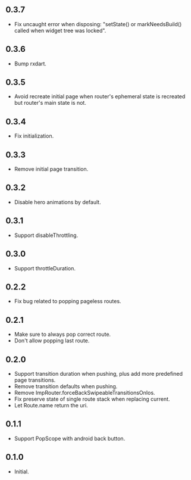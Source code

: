 ## 0.3.7

* Fix uncaught error when disposing: "setState() or markNeedsBuild() called when widget tree was locked".

## 0.3.6

* Bump rxdart.

## 0.3.5

* Avoid recreate initial page when router's ephemeral state is recreated but router's main state is not.

## 0.3.4

* Fix initialization.

## 0.3.3

* Remove initial page transition.

## 0.3.2

* Disable hero animations by default.

## 0.3.1

* Support disableThrottling.

## 0.3.0

* Support throttleDuration.

## 0.2.2

* Fix bug related to popping pageless routes.

## 0.2.1

* Make sure to always pop correct route.
* Don't allow popping last route.

## 0.2.0

* Support transition duration when pushing, plus add more predefined page transitions.
* Remove transition defaults when pushing.
* Remove ImpRouter.forceBackSwipeableTransitionsOnIos.
* Fix preserve state of single route stack when replacing current.
* Let Route.name return the uri.

## 0.1.1

* Support PopScope with android back button.

## 0.1.0

* Initial.
